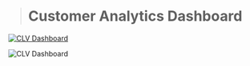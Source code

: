 > # Customer Analytics Dashboard
[![CLV Dashboard](https://img.shields.io/badge/-Power%20BI-blue)](https://github.com/pongsakorn-sur/BADS7105-CRM-Analytics/tree/main/01%20-%20CLV%20Dashboard)
 
![CLV Dashboard](https://user-images.githubusercontent.com/69891716/144385692-c2422419-d77c-461e-ba20-864c521d81f5.JPG)

